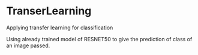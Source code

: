 # TranserLearning
Applying transfer learning for classification

Using already trained model of RESNET50 to give the prediction of class of an image passed.
